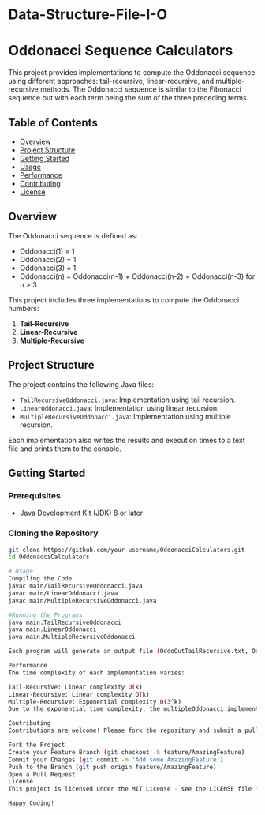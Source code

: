 # Data-Structure-File-I-O
# Oddonacci Sequence Calculators

This project provides implementations to compute the Oddonacci sequence using different approaches: tail-recursive, linear-recursive, and multiple-recursive methods. The Oddonacci sequence is similar to the Fibonacci sequence but with each term being the sum of the three preceding terms.

## Table of Contents
- [Overview](#overview)
- [Project Structure](#project-structure)
- [Getting Started](#getting-started)
- [Usage](#usage)
- [Performance](#performance)
- [Contributing](#contributing)
- [License](#license)

## Overview
The Oddonacci sequence is defined as:
- Oddonacci(1) = 1
- Oddonacci(2) = 1
- Oddonacci(3) = 1
- Oddonacci(n) = Oddonacci(n-1) + Oddonacci(n-2) + Oddonacci(n-3) for n > 3

This project includes three implementations to compute the Oddonacci numbers:
1. **Tail-Recursive**
2. **Linear-Recursive**
3. **Multiple-Recursive**

## Project Structure
The project contains the following Java files:
- `TailRecursiveOddonacci.java`: Implementation using tail recursion.
- `LinearOddonacci.java`: Implementation using linear recursion.
- `MultipleRecursiveOddonacci.java`: Implementation using multiple recursion.

Each implementation also writes the results and execution times to a text file and prints them to the console.

## Getting Started
### Prerequisites
- Java Development Kit (JDK) 8 or later

### Cloning the Repository
```bash
git clone https://github.com/your-username/OddonacciCalculators.git
cd OddonacciCalculators

# Usage
Compiling the Code
javac main/TailRecursiveOddonacci.java
javac main/LinearOddonacci.java
javac main/MultipleRecursiveOddonacci.java

#Running the Programs
java main.TailRecursiveOddonacci
java main.LinearOddonacci
java main.MultipleRecursiveOddonacci

Each program will generate an output file (OddoOutTailRecursive.txt, OddoOutLinear.txt, OddoOutMultiple.txt) containing the Oddonacci numbers for values from 5 to 200 in increments of 5 along with the computation time in nanoseconds.

Performance
The time complexity of each implementation varies:

Tail-Recursive: Linear complexity O(k)
Linear-Recursive: Linear complexity O(k)
Multiple-Recursive: Exponential complexity O(3^k)
Due to the exponential time complexity, the multipleOddonacci implementation is inefficient for large values of k and is mainly included for educational purposes.

Contributing
Contributions are welcome! Please fork the repository and submit a pull request for any improvements or bug fixes.

Fork the Project
Create your Feature Branch (git checkout -b feature/AmazingFeature)
Commit your Changes (git commit -m 'Add some AmazingFeature')
Push to the Branch (git push origin feature/AmazingFeature)
Open a Pull Request
License
This project is licensed under the MIT License - see the LICENSE file for details.

Happy Coding!
